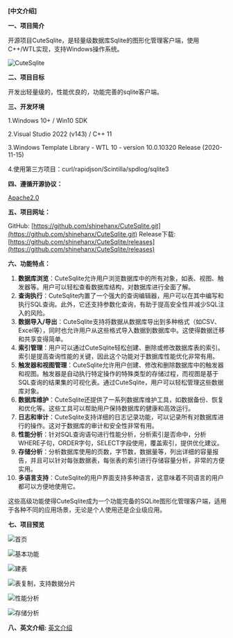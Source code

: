 **[中文介绍]**

**一、项目简介**

开源项目CuteSqlite，是轻量级数据库Sqlite的图形化管理客户端，使用C++/WTL实现，支持Windows操作系统。

![CuteSqlite](https://img-blog.csdnimg.cn/direct/6ebf21db2f4f48db9fda0e1463127d1e.png 'CuteSqlite')

**二、项目目标**

开发出轻量级的，性能优良的，功能完善的sqlite客户端。

**三、开发环境**

1.Windows 10+ / Win10 SDK

2.Visual Studio 2022 (v143) / C++ 11

3.Windows Template Library - WTL 10 - version 10.0.10320 Release (2020-11-15)

4.使用第三方项目：curl/rapidjson/Scintilla/spdlog/sqlite3

**四、遵循开源协议：**

[Apache2.0](http://www.apache.org/licenses/LICENSE-2.0)

**五、项目网址：**

GitHub: [https://github.com/shinehanx/CuteSqlite.git](https://github.com/shinehanx/CuteSqlite.git)
Release下载: [https://github.com/shinehanx/CuteSqlite/releases](https://github.com/shinehanx/CuteSqlite/releases)

**六、功能特点：**

1. **数据库浏览**：CuteSqlite允许用户浏览数据库中的所有对象，如表、视图、触发器等。用户可以轻松查看数据库结构，对数据库进行全面了解。
2. **查询执行**：CuteSqlite内置了一个强大的查询编辑器，用户可以在其中编写和执行SQL查询。此外，它还支持参数化查询，有助于提高安全性并减少SQL注入的风险。
3. **数据导入/导出**：CuteSqlite支持将数据从数据库导出到多种格式（如CSV、Excel等），同时也允许用户从这些格式导入数据到数据库中。这使得数据迁移和共享变得简单。
4. **索引管理**：用户可以通过CuteSqlite轻松创建、删除或修改数据库表的索引。索引是提高查询性能的关键，因此这个功能对于数据库性能优化非常有用。
5. **触发器和视图管理**：CuteSqlite允许用户创建、修改和删除数据库中的触发器和视图。触发器是自动执行特定操作的特殊类型的存储过程，而视图是基于SQL查询的结果集的可视化表。通过CuteSqlite，用户可以轻松管理这些数据库对象。
6. **数据库维护**：CuteSqlite还提供了一系列数据库维护工具，如数据备份、恢复和优化等。这些工具可以帮助用户保持数据库的健康和高效运行。
7. **日志和审计**：CuteSqlite支持详细的日志记录功能，可以记录所有对数据库进行的操作。这对于数据库的审计和安全性非常有用。
8. **性能分析**：针对SQL查询语句进行性能分析，分析索引是否命中，分析WHERE子句，ORDER字句，SELECT字段使用，覆盖索引，提供优化建议。
9. **存储分析**：分析数据库使用的页数，字节数，数据量等，列出详细的容量报告，并且可以针对每张数据表，每张表的索引进行存储容量分析，非常的方便实用。
10. **多语言支持**：CuteSqlite的用户界面支持多种语言，这意味着不同语言的用户都可以方便地使用它。

这些高级功能使得CuteSqlite成为一个功能完备的SQLite图形化管理客户端，适用于各种不同的应用场景，无论是个人使用还是企业级应用。

**七、项目预览**

![首页](https://img-blog.csdnimg.cn/direct/aada3b7672e54eef871c25ab081fa8ba.jpeg '首页')

![基本功能](https://img-blog.csdnimg.cn/direct/5ebcba761958443c97811a7e5fd2e9a4.png '基本功能')

![建表](https://img-blog.csdnimg.cn/direct/9f8263e757cd4023bdbee1da558c05db.png '建表')

![表复制，支持数据分片](https://img-blog.csdnimg.cn/direct/f828bd57429642c6bafc668726cba140.png '表复制，支持数据分片')

![性能分析](https://img-blog.csdnimg.cn/direct/7c03515e08854e2d918bb03cfacf85cf.png '性能分析')

![存储分析](https://img-blog.csdnimg.cn/direct/a57c8347739a4ab2b4972f745d50aa16.png '存储分析')

**八、英文介绍:**
[英文介绍](README.md)

